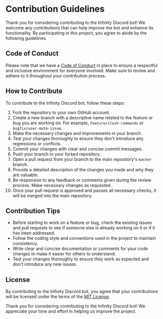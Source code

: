 # Contribution Guidelines

Thank you for considering contributing to the Infinity Discord bot! We welcome any contributions that can help improve the bot and enhance its functionality. By participating in this project, you agree to abide by the following guidelines.

## Code of Conduct
Please note that we have a [Code of Conduct](CODE_OF_CONDUCT.md) in place to ensure a respectful and inclusive environment for everyone involved. Make sure to review and adhere to it throughout your contribution process.

## How to Contribute
To contribute to the Infinity Discord bot, follow these steps:

1. Fork the repository to your own GitHub account.
2. Create a new branch with a descriptive name related to the feature or bug you are working on. For example, `feature/slash-commands` or `bugfix/user-mute-issue`.
3. Make the necessary changes and improvements in your branch.
4. Test your changes thoroughly to ensure they don't introduce any regressions or conflicts.
5. Commit your changes with clear and concise commit messages.
6. Push your branch to your forked repository.
7. Open a pull request from your branch to the main repository's `master` branch.
8. Provide a detailed description of the changes you made and why they are valuable.
9. Be responsive to any feedback or comments given during the review process. Make necessary changes as requested.
10. Once your pull request is approved and passes all necessary checks, it will be merged into the main repository.

## Contribution Tips
- Before starting to work on a feature or bug, check the existing issues and pull requests to see if someone else is already working on it or if it has been addressed.
- Follow the coding style and conventions used in the project to maintain consistency.
- Write clear and concise documentation or comments for your code changes to make it easier for others to understand.
- Test your changes thoroughly to ensure they work as expected and don't introduce any new issues.

## License
By contributing to the Infinity Discord bot, you agree that your contributions will be licensed under the terms of the [MIT License](LICENSE).

Thank you for considering contributing to the Infinity Discord bot! We appreciate your time and effort in helping us improve the project.
